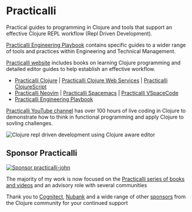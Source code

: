 # Practicalli

Practical guides to programming in Clojure and tools that support an effective Clojure REPL workflow (Repl Driven Development).

[Practicalli Engineering Playbook](https://practical.li/engineering-playbook/) contains specific guides to a wider range of tools and practices within Engineering and Technical Management.

[Practicalli website](https://practical.li) includes books on learning Clojure programming and detailed editor guides to help establish an effective workflow.
- [Practicalli Clojure](https://practical.li/clojure) | [Practicalli Clojure Web Services](https://practical.li/clojure-web-services) | [Practicalli ClojureScript](https://practical.li/clojurescript)
- [Practicalli Neovim](https://practical.li/neovim) | [Practicalli Spacemacs](https://practical.li/spacemacs)  | [Practicalli VSpaceCode](https://practical.li/vspacecode)
- [Practicalli Engineering Playbook](https://practical.li/engineering-playbook)

[Practicalli YouTube channel](https://youtube.com/practicalli) has over 100 hours of live coding in Clojure to demonstrate how to think in functional programming and apply Clojure to sovling challenges.

![Clojure repl driven development using Clojure aware editor](https://raw.githubusercontent.com/practicalli/graphic-design/live/clojure/clojure-repl-workflow-concept.png)


## Sponsor Practicalli

[![Sponsor practicalli-john](https://raw.githubusercontent.com/practicalli/graphic-design/live/buttons/practicalli-github-sponsors-button.png)](https://github.com/sponsors/practicalli-john/)

The majority of my work is now focused on the [Practicalli series of books and videos](https://practical.li/) and an advisory role with several communities

Thank you to [Cognitect](https://www.cognitect.com/), [Nubank](https://nubank.com.br/) and a wide range of other [sponsors](https://github.com/sponsors/practicalli-john#sponsors) from the Clojure community for your continued support
